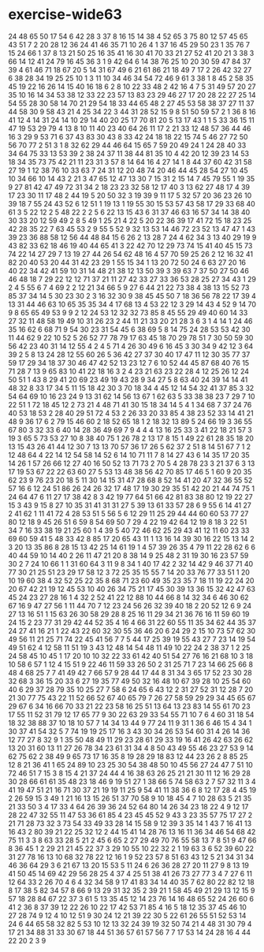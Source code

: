 # exercise-wide63
24
48
65
50
17
54
6
42
28
3
37
8
16
15
14
38
4
52
65
3
75
80
12
57
45
65
43
51
7
2
20
28
12
36
24
41
46
35
71
10
26
4
1
37
16
45
29
50
23
1
35
76
7
15
24
66
1
37
8
13
21
50
25
16
35
41
16
30
41
70
33
21
27
52
41
20
21
3
38
3
66
14
12
41
24
79
16
45
36
3
1
9
42
64
6
14
38
76
25
10
20
30
59
47
84
37
39
4
61
46
71
18
67
20
5
14
31
67
49
6
21
61
86
21
18
49
7
17
2
26
42
32
27
6
38
28
34
19
25
25
10
1
3
11
10
34
46
34
54
72
46
9
61
3
38
1
8
45
2
58
35
45
19
22
16
26
14
15
40
16
18
6
2
8
10
22
33
48
2
42
16
4
7
5
31
49
57
20
27
35
10
16
14
34
53
38
12
33
22
23
57
13
83
23
29
46
27
17
20
28
22
27
25
14
54
55
28
30
58
14
70
21
29
54
18
33
44
65
48
2
27
45
53
58
38
37
27
11
37
44
58
30
9
58
43
21
4
25
34
22
3
44
31
28
52
15
9
8
51
50
59
57
2
1
36
8
16
41
12
4
14
31
24
14
10
29
14
40
20
25
17
70
81
20
5
13
17
43
1
1
5
33
36
15
11
47
19
53
29
79
4
13
8
10
11
40
23
40
64
26
11
17
2
21
33
12
48
57
36
44
46
16
3
29
9
53
71
6
37
43
83
30
43
8
33
42
24
18
18
22
15
74
5
46
27
72
50
56
70
77
2
51
3
1
8
32
62
29
44
46
64
15
65
7
59
20
49
24
1
24
28
40
33
34
64
75
33
13
53
39
2
38
24
37
11
38
44
81
35
10
4
42
20
12
39
23
14
53
18
34
35
73
75
42
21
11
23
31
3
57
8
14
64
16
4
27
14
1
8
44
37
60
42
31
58
27
19
1
12
38
76
10
33
63
7
24
31
12
20
48
74
20
46
44
45
28
54
27
10
45
10
34
66
10
14
43
2
21
3
47
65
12
47
13
30
7
15
31
2
15
14
7
45
79
55
1
19
35
9
27
81
42
47
49
72
31
34
2
18
23
23
32
58
12
17
40
3
13
62
27
48
17
4
39
17
23
30
11
17
48
2
44
19
5
20
50
32
3
19
39
9
11
17
5
32
57
20
36
23
26
10
39
18
7
55
24
43
52
6
12
51
1
19
13
1
19
55
30
15
53
57
43
58
17
29
33
68
40
61
3
5
22
12
2
5
48
22
2
2
5
6
22
13
15
43
6
31
37
46
63
16
57
34
14
38
40
30
33
20
12
59
49
2
8
5
49
1
25
21
4
22
5
20
22
36
39
17
41
72
15
18
23
25
42
28
35
22
7
63
45
53
2
9
55
5
52
9
32
13
53
14
46
72
23
52
13
47
47
1
43
39
23
36
88
58
12
56
44
48
84
15
6
26
2
13
28
7
24
4
62
34
3
13
40
29
19
9
43
82
33
62
18
46
19
40
44
65
41
3
22
42
70
12
29
73
74
15
41
40
45
15
73
74
22
14
27
29
7
13
19
27
44
26
54
62
48
16
4
57
70
59
25
26
2
12
16
32
41
82
20
40
53
20
44
31
42
23
29
1
55
15
34
1
13
20
72
50
24
6
63
27
20
16
40
22
34
42
41
59
10
31
14
48
21
38
12
13
50
39
3
39
63
7
37
50
27
50
46
46
48
18
7
29
22
12
12
71
37
21
11
27
42
33
27
33
36
53
28
25
27
34
43
1
29
2
4
5
55
6
7
4
69
2
2
12
21
34
66
5
9
27
6
44
21
22
73
38
4
38
13
15
52
73
85
37
34
14
5
30
23
30
2
3
16
32
30
9
38
45
45
50
7
18
36
56
78
22
17
39
4
13
31
44
46
63
10
65
35
35
34
4
17
68
13
4
53
22
12
3
29
14
43
4
52
9
14
70
9
8
65
65
49
53
9
9
2
12
24
53
12
32
32
73
85
8
45
55
29
49
40
60
14
33
27
32
11
48
58
19
49
10
31
26
23
2
44
11
21
33
20
21
28
3
6
3
1
4
14
1
24
46
35
16
62
6
68
71
9
54
30
23
31
54
45
6
38
69
5
8
14
75
24
28
53
53
42
30
11
44
62
9
22
10
52
5
26
52
77
78
79
17
63
45
18
70
29
78
51
7
30
50
59
30
56
42
23
40
31
14
12
55
4
2
4
5
71
4
26
30
49
6
16
45
3
30
34
9
42
12
3
64
39
2
5
8
13
24
28
12
55
60
26
5
36
42
27
37
30
40
17
47
11
12
30
35
77
37
59
17
29
34
18
37
30
46
47
42
52
13
23
12
7
6
10
52
44
45
87
68
40
76
15
71
28
7
13
9
65
83
10
41
22
18
16
3
2
4
23
21
63
23
22
28
4
12
25
26
12
24
50
51
1
43
8
29
41
20
69
23
49
19
43
28
9
34
27
5
8
63
40
24
39
14
14
41
48
32
8
33
17
34
5
11
15
18
42
30
3
70
18
34
4
45
12
14
54
32
41
37
85
3
32
54
64
69
10
16
23
24
9
13
31
62
14
56
13
67
1
62
63
5
33
38
38
23
7
29
7
10
22
51
1
72
18
45
12
2
73
21
4
48
71
41
30
15
18
34
14
5
4
1
34
68
7
37
24
76
40
53
18
53
2
28
40
29
51
72
4
53
2
26
33
20
33
85
4
38
23
52
33
14
41
21
48
9
36
17
6
2
79
15
46
60
2
18
52
65
18
1
2
18
32
13
89
5
24
66
19
3
36
55
67
80
3
32
33
6
40
14
28
36
49
69
7
9
4
4
4
13
16
25
33
3
41
22
18
21
57
3
19
3
65
5
73
53
27
10
8
38
40
75
1
26
78
2
13
17
8
15
1
49
22
61
28
35
18
20
13
15
43
26
41
44
12
30
7
13
13
70
57
36
17
26
5
62
37
2
51
8
14
51
67
7
1
2
12
48
64
4
22
14
12
54
58
14
52
6
14
10
71
11
7
8
14
27
43
6
14
35
17
20
35
14
26
1
57
26
66
12
27
40
16
50
52
13
71
73
2
70
5
4
28
78
23
3
21
37
6
3
13
17
19
53
67
22
22
63
60
27
5
53
13
48
38
56
42
70
85
17
46
5
1
60
9
20
35
62
23
9
76
23
20
18
5
11
30
14
15
31
47
28
68
8
52
14
41
20
47
32
36
55
52
57
16
6
12
24
51
86
26
24
26
32
17
48
17
19
30
29
35
51
42
20
21
44
74
75
1
24
64
47
6
11
27
17
38
42
8
3
42
19
77
64
51
66
42
81
83
38
80
12
19
22
27
15
3
43
9
15
8
27
10
35
31
41
31
31
27
5
39
13
61
33
57
28
6
9
55
6
14
41
27
2
41
62
1
11
41
72
4
28
53
51
5
56
5
6
12
29
11
25
29
44
44
60
60
53
77
27
80
12
18
9
45
26
51
6
59
8
54
69
50
7
29
4
22
19
42
64
12
19
8
18
3
22
51
34
7
16
33
38
19
21
25
60
1
4
39
5
40
72
46
62
25
29
43
41
12
11
60
23
33
69
60
59
41
5
48
33
42
8
85
17
20
65
43
11
1
13
16
14
39
30
16
22
15
13
14
2
3
20
13
35
86
8
28
15
13
42
25
14
61
19
1
4
57
39
26
35
4
79
11
22
28
62
6
6
40
44
59
10
14
40
2
26
11
47
21
20
8
38
14
9
25
48
2
31
19
30
16
23
57
59
30
2
7
24
10
66
1
1
31
60
64
3
11
9
8
34
1
40
17
42
2
32
14
42
9
46
37
71
40
77
30
21
25
51
23
29
17
58
12
3
72
25
35
15
55
7
14
20
33
76
77
33
51
1
20
10
19
60
38
4
32
52
25
22
35
8
68
71
23
60
49
35
23
35
7
18
11
19
22
24
20
20
67
42
21
19
12
45
53
10
40
26
34
75
21
17
45
30
39
13
36
15
32
42
47
63
45
24
23
27
28
16
1
4
32
2
52
41
22
12
88
10
44
66
8
14
32
34
6
46
30
62
67
16
9
47
27
56
1
11
44
70
7
12
23
24
56
26
32
39
40
18
2
20
52
12
6
9
24
27
13
16
51
1
15
63
26
30
58
29
28
8
25
16
11
29
34
21
36
76
16
11
59
60
19
24
15
2
23
77
31
29
42
44
52
35
4
16
4
66
31
22
60
55
11
35
34
62
44
35
37
24
27
41
16
21
1
22
43
22
60
32
30
55
36
46
20
6
24
29
2
15
10
73
57
62
30
49
56
11
21
25
71
74
22
45
41
56
7
7
5
44
17
25
39
19
55
43
27
7
23
14
19
54
49
51
62
4
12
58
11
51
19
3
43
12
48
14
54
48
11
49
10
22
24
2
38
37
1
2
25
24
58
45
10
45
1
17
20
10
10
32
22
33
61
42
40
51
54
27
76
16
21
68
10
3
18
10
58
6
57
1
12
4
15
51
9
22
46
11
59
33
26
50
2
31
25
71
7
23
14
66
25
66
8
48
4
68
25
7
7
41
49
42
7
66
57
9
28
44
17
44
8
31
34
3
65
17
52
23
30
28
32
68
3
36
15
20
33
6
27
19
35
77
49
50
32
16
48
10
67
39
28
10
25
54
60
40
6
29
37
28
79
35
10
25
27
7
58
6
24
65
6
43
12
2
31
27
52
31
12
28
7
20
21
30
77
75
43
22
11
52
66
52
67
40
65
79
7
26
27
58
59
29
29
34
45
65
67
29
67
6
34
16
66
70
33
21
22
23
58
16
25
51
13
64
13
23
83
14
55
61
70
23
17
55
11
52
31
79
12
17
65
77
9
30
22
63
29
33
54
55
71
10
7
6
4
60
31
18
54
18
32
38
88
37
10
18
10
57
7
14
34
13
44
9
77
24
11
9
31
1
36
6
46
15
4
34
1
30
37
41
54
32
5
7
74
19
19
25
17
16
3
43
30
34
26
53
54
60
31
4
26
14
36
12
77
27
8
32
9
1
35
50
48
49
11
29
23
28
61
29
33
19
16
41
26
42
63
26
62
13
20
31
60
13
11
27
26
78
34
23
61
31
34
4
8
50
43
49
55
46
23
27
53
9
14
62
75
62
2
38
49
9
65
73
17
16
35
8
19
28
29
18
83
12
44
23
26
2
8
85
25
12
8
21
36
41
1
65
24
89
10
23
25
30
54
38
48
50
10
45
56
27
24
47
7
51
10
72
46
51
7
15
3
8
15
4
21
37
24
44
4
16
38
63
26
25
21
21
30
11
12
16
29
28
30
28
66
61
61
35
48
23
18
46
9
19
51
27
1
38
66
5
74
58
63
2
7
57
32
11
3
4
41
19
47
51
21
16
71
30
37
21
19
19
11
25
9
54
41
11
38
36
6
8
12
17
28
4
45
19
2
26
59
15
3
49
1
21
16
13
15
26
51
37
70
58
9
10
18
45
4
7
10
28
63
5
21
35
21
33
50
3
4
17
33
4
64
26
39
36
24
52
64
80
14
26
34
23
18
22
4
9
12
17
28
22
47
32
55
11
47
53
36
61
85
4
23
45
45
52
9
43
3
23
35
57
75
17
27
2
21
71
28
73
32
3
73
54
33
49
33
28
14
15
58
9
12
39
3
35
14
1
43
7
16
41
13
16
43
2
80
39
21
22
25
32
12
2
44
15
41
14
28
76
13
16
11
36
34
46
54
68
42
75
11
3
3
8
63
33
28
5
21
2
45
6
65
2
27
29
49
70
76
55
58
13
7
8
51
9
47
66
8
36
45
1
2
29
21
21
45
22
37
3
29
10
55
10
22
32
2
1
19
63
3
6
52
39
60
22
31
27
78
16
13
10
68
32
78
22
12
16
1
9
52
23
57
8
51
63
43
12
5
21
34
31
34
46
36
64
29
3
6
21
67
13
20
15
53
5
11
24
6
26
36
28
27
20
11
27
9
8
13
19
41
50
45
14
69
42
29
56
28
25
4
37
4
25
51
38
41
26
73
27
77
3
4
7
27
6
11
12
64
33
2
26
70
4
6
4
32
34
58
9
17
41
83
34
14
40
35
7
62
80
22
82
12
18
8
17
38
5
82
34
57
8
66
9
13
29
31
32
35
2
39
21
1
58
45
49
21
29
13
12
15
9
57
18
28
84
67
22
37
3
61
5
13
35
45
12
14
23
76
14
16
48
65
52
24
26
60
6
41
2
36
8
37
39
12
22
26
10
22
17
42
53
71
85
4
16
5
18
12
35
37
45
46
10
27
28
74
9
12
4
10
12
51
9
30
24
12
21
39
22
30
5
22
61
26
55
51
52
53
14
24
6
44
65
58
32
82
5
53
10
12
13
32
24
39
19
32
50
74
21
4
48
31
30
79
4
17
21
34
88
31
33
30
67
18
44
51
36
57
61
57
56
7
7
17
53
14
24
28
16
4
44
22
20
2
3
9
